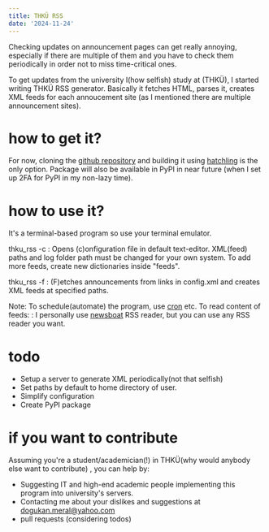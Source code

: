 ```yaml
---
title: THKÜ RSS
date: '2024-11-24'
---
```


Checking updates on announcement pages can get really annoying, especially if there are multiple of them and you have to check them periodically in order not to miss time-critical ones.

To get updates from the university I(how selfish) study at (THKÜ), I started writing THKÜ RSS generator. Basically it fetches HTML, parses it, creates XML feeds for each annoucement site (as I mentioned there are multiple announcement sites). 

how to get it?
=============

For now, cloning the [github repository](https://github.com/dogukanmeral/thku_rss) and building it using [hatchling](https://pypi.org/project/hatchling/) is the only option. Package will also be available in PyPI in near future (when I set up 2FA for PyPI in my non-lazy time).

how to use it?
=============

It's a terminal-based program so use your terminal emulator.

thku_rss -c
: Opens (c)onfiguration file in default text-editor. XML(feed) paths and log folder path must be changed for your own system. To add more feeds, create new dictionaries inside "feeds".

thku_rss -f
: (F)etches announcements from links in config.xml and creates XML feeds at specified paths.

Note: To schedule(automate) the program, use [cron](https://en.wikipedia.org/wiki/Cron) etc. 
To read content of feeds:
: I personally use [newsboat](https://newsboat.org/index.html) RSS reader, but you can use any RSS reader you want.

todo
====
* Setup a server to generate XML periodically(not that selfish)
* Set paths by default to home directory of user.
* Simplify configuration
* Create PyPI package

if you want to contribute
========================

Assuming you're a student/academician(!) in THKÜ(why would anybody else want to contribute) , you can help by:
* Suggesting IT and high-end academic people implementing this program into university's servers.
* Contacting me about your dislikes and suggestions at [dogukan.meral@yahoo.com](mailto:dogukan.meral@yahoo.com)
* pull requests (considering todos)
